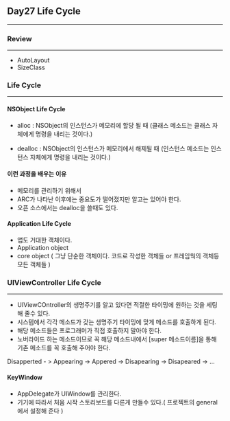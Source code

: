  ## Day27 Life Cycle
 ***
 ### Review
 ***
 - AutoLayout
 - SizeClass

### Life Cycle
***
#### NSObject Life Cycle

 - alloc : NSObject의 인스턴스가 메모리에 할당 될 때
(클래스 메소드는 클래스 자체에게 명령을 내리는 것이다.)

 - dealloc : NSObject의 인스턴스가 메모리에서 해제될 때
(인스턴스 메소드는 인스턴스 자체에게 명령을 내리는 것이다.)

#### 이런 과정을 배우는 이유

 - 메모리를 관리하기 위해서
 - ARC가 나타난 이후에는 중요도가 떨어졌지만 알고는 있어야 한다.
 - 오픈 소스에서는 dealloc을 쓸때도 있다.

#### Application Life Cycle

 - 앱도 거대한 객체이다.
 - Application object
 - core object ( 그냥 단순한 객체이다. 코드로 작성한 객체들 or 프레임웍의 객체등 모든 객체들  )
 
### UIViewController Life Cycle
***
 - UIViewCOntroller의 생명주기를 알고 있다면 적절한 타이밍에 원하는 것을 세팅해 줄수 있다.
 - 시스템에서 각각 메소드가 갖는 생명주기 타이밍에 맞게 메소드를 호출하게 된다.
 - 해당 메소드들은 프로그래머가 직접 호출하지 말아야 한다. 
 - 노버라이드 하는 메소드이므로 꼭 해당 메소드내에서 [super 메소드이름]을 통해 기존 메소드를 꼭 호출해 주어야 한다. 

Disapperted - > Appearing -> Appered -> Disapearing -> Disapeared -> ...

#### KeyWindow

 - AppDelegate가 UIWindow를 관리한다.
 - 기기에 따라서 처음 시작 스토리보드를 다른게 만들수 있다.( 프로젝트의 general 에서 설정해 준다 )

